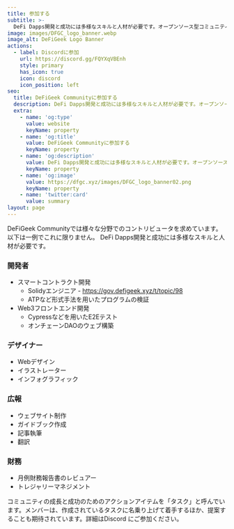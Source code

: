 ```yaml
---
title: 参加する
subtitle: >-
  DeFi Dapps開発と成功には多様なスキルと人材が必要です。オープンソース型コミュニティでDeFi Dappsに携わってみませんか？
image: images/DFGC_logo_banner.webp
image_alt: DeFiGeek Logo Banner
actions:
  - label: Discordに参加
    url: https://discord.gg/FQYXqVBEnh
    style: primary
    has_icon: true
    icon: discord
    icon_position: left
seo:
  title: DeFiGeek Communityに参加する
  description: DeFi Dapps開発と成功には多様なスキルと人材が必要です。オープンソース型コミュニティでDeFi Dappsに携わってみませんか？
  extra:
    - name: 'og:type'
      value: website
      keyName: property
    - name: 'og:title'
      value: DeFiGeek Communityに参加する
      keyName: property
    - name: 'og:description'
      value: DeFi Dapps開発と成功には多様なスキルと人材が必要です。オープンソース型コミュニティでDeFi Dappsに携わってみませんか？
      keyName: property
    - name: 'og:image'
      value: https://dfgc.xyz/images/DFGC_logo_banner02.png
      keyName: property
    - name: 'twitter:card'
      value: summary
layout: page
---
```


DeFiGeek Communityでは様々な分野でのコントリビュータを求めています。  
以下は一例でこれに限りません。 DeFi Dapps開発と成功には多様なスキルと人材が必要です。

### 開発者
- スマートコントラクト開発
  - Solidyエンジニア - https://gov.defigeek.xyz/t/topic/98
  - ATPなど形式手法を用いたプログラムの検証
- Web3フロントエンド開発
  - Cypressなどを用いたE2Eテスト
  - オンチェーンDAOのウェブ構築

### デザイナー
- Webデザイン
- イラストレーター
- インフォグラフィック

### 広報
- ウェブサイト制作
- ガイドブック作成
- 記事執筆
- 翻訳

### 財務
- 月例財務報告書のレビュアー
- トレジャリーマネジメント

コミュニティの成長と成功のためのアクションアイテムを「タスク」と呼んでいます。メンバーは、作成されているタスクに名乗り上げて着手するほか、提案することも期待されています。詳細はDiscord にご参加ください。

